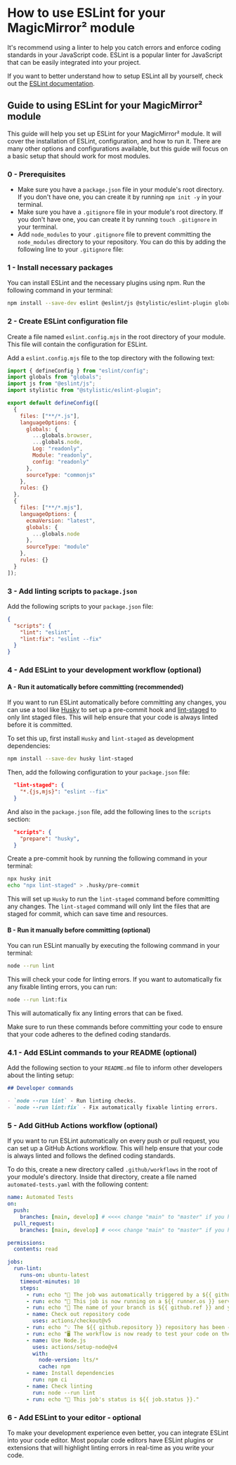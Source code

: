 # How to use ESLint for your MagicMirror² module

It's recommend using a linter to help you catch errors and enforce coding standards in your JavaScript code. ESLint is a popular linter for JavaScript that can be easily integrated into your project.

If you want to better understand how to setup ESLint all by yourself, check out the [ESLint documentation](https://eslint.org/docs/latest/use/getting-started).

## Guide to using ESLint for your MagicMirror² module

This guide will help you set up ESLint for your MagicMirror² module. It will cover the installation of ESLint, configuration, and how to run it. There are many other options and configurations available, but this guide will focus on a basic setup that should work for most modules.

### 0 - Prerequisites

- Make sure you have a `package.json` file in your module's root directory. If you don't have one, you can create it by running `npm init -y` in your terminal.
- Make sure you have a `.gitignore` file in your module's root directory. If you don't have one, you can create it by running `touch .gitignore` in your terminal.
- Add `node_modules` to your `.gitignore` file to prevent committing the `node_modules` directory to your repository. You can do this by adding the following line to your `.gitignore` file:

### 1 - Install necessary packages

You can install ESLint and the necessary plugins using npm. Run the following command in your terminal:

```bash
npm install --save-dev eslint @eslint/js @stylistic/eslint-plugin globals
```

### 2 - Create ESLint configuration file

Create a file named `eslint.config.mjs` in the root directory of your module. This file will contain the configuration for ESLint.

Add a `eslint.config.mjs` file to the top directory with the following text:

```js
import { defineConfig } from "eslint/config";
import globals from "globals";
import js from "@eslint/js";
import stylistic from "@stylistic/eslint-plugin";

export default defineConfig([
  {
    files: ["**/*.js"],
    languageOptions: {
      globals: {
        ...globals.browser,
        ...globals.node,
        Log: "readonly",
        Module: "readonly",
        config: "readonly"
      },
      sourceType: "commonjs"
    },
    rules: {}
  },
  {
    files: ["**/*.mjs"],
    languageOptions: {
      ecmaVersion: "latest",
      globals: {
        ...globals.node
      },
      sourceType: "module"
    },
    rules: {}
  }
]);
```

### 3 - Add linting scripts to `package.json`

Add the following scripts to your `package.json` file:

```json
{
  "scripts": {
    "lint": "eslint",
    "lint:fix": "eslint --fix"
  }
}
```

### 4 - Add ESLint to your development workflow (optional)

#### A - Run it automatically before committing (recommended)

If you want to run ESLint automatically before committing any changes, you can use a tool like [Husky](https://typicode.github.io/husky/) to set up a pre-commit hook and [lint-staged](https://www.npmjs.com/package/lint-staged) to only lint staged files. This will help ensure that your code is always linted before it is committed.

To set this up, first install `Husky` and `lint-staged` as development dependencies:

```bash
npm install --save-dev husky lint-staged
```

Then, add the following configuration to your `package.json` file:

```json
  "lint-staged": {
    "*.{js,mjs}": "eslint --fix"
  }
```

And also in the `package.json` file, add the following lines to the `scripts` section:

```json
  "scripts": {
    "prepare": "husky",
  }
```

Create a pre-commit hook by running the following command in your terminal:

```bash
npx husky init
echo "npx lint-staged" > .husky/pre-commit
```

This will set up `Husky` to run the `lint-staged` command before committing any changes. The `lint-staged` command will only lint the files that are staged for commit, which can save time and resources.

#### B - Run it manually before committing (optional)

You can run ESLint manually by executing the following command in your terminal:

```bash
node --run lint
```

This will check your code for linting errors. If you want to automatically fix any fixable linting errors, you can run:

```bash
node --run lint:fix
```

This will automatically fix any linting errors that can be fixed.

Make sure to run these commands before committing your code to ensure that your code adheres to the defined coding standards.

### 4.1 - Add ESLint commands to your README (optional)

Add the following section to your `README.md` file to inform other developers about the linting setup:

```markdown
## Developer commands

- `node --run lint` - Run linting checks.
- `node --run lint:fix` - Fix automatically fixable linting errors.
```

### 5 - Add GitHub Actions workflow (optional)

If you want to run ESLint automatically on every push or pull request, you can set up a GitHub Actions workflow. This will help ensure that your code is always linted and follows the defined coding standards.

To do this, create a new directory called `.github/workflows` in the root of your module's directory. Inside that directory, create a file named `automated-tests.yaml` with the following content:

```yaml
name: Automated Tests
on:
  push:
    branches: [main, develop] # <<<< change "main" to "master" if you have an old repository
  pull_request:
    branches: [main, develop] # <<<< change "main" to "master" if you have an old repository

permissions:
  contents: read

jobs:
  run-lint:
    runs-on: ubuntu-latest
    timeout-minutes: 10
    steps:
      - run: echo "🎉 The job was automatically triggered by a ${{ github.event_name }} event."
      - run: echo "🐧 This job is now running on a ${{ runner.os }} server hosted by GitHub!"
      - run: echo "🔎 The name of your branch is ${{ github.ref }} and your repository is ${{ github.repository }}."
      - name: Check out repository code
        uses: actions/checkout@v5
      - run: echo "💡 The ${{ github.repository }} repository has been cloned to the runner."
      - run: echo "🖥️ The workflow is now ready to test your code on the runner."
      - name: Use Node.js
        uses: actions/setup-node@v4
        with:
          node-version: lts/*
          cache: npm
      - name: Install dependencies
        run: npm ci
      - name: Check linting
        run: node --run lint
      - run: echo "🍏 This job's status is ${{ job.status }}."
```

### 6 - Add ESLint to your editor - optional

To make your development experience even better, you can integrate ESLint into your code editor. Most popular code editors have ESLint plugins or extensions that will highlight linting errors in real-time as you write your code.
